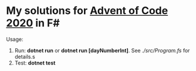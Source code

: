 My solutions for [Advent of Code 2020](https://adventofcode.com/2020) in F#
======

Usage:

1. Run: **dotnet run** or **dotnet run [dayNumberInt]**. See *./src/Program.fs* for details.s
1. Test: **dotnet test**